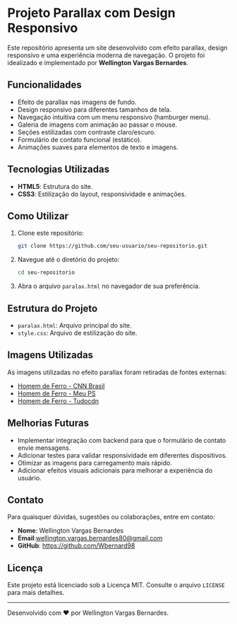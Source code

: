 # Projeto Parallax com Design Responsivo

Este repositório apresenta um site desenvolvido com efeito parallax, design responsivo e uma experiência moderna de navegação.
O projeto foi idealizado e implementado por **Wellington Vargas Bernardes**.

## Funcionalidades
- Efeito de parallax nas imagens de fundo.
- Design responsivo para diferentes tamanhos de tela.
- Navegação intuitiva com um menu responsivo (hamburger menu).
- Galeria de imagens com animação ao passar o mouse.
- Seções estilizadas com contraste claro/escuro.
- Formulário de contato funcional (estático).
- Animações suaves para elementos de texto e imagens.

## Tecnologias Utilizadas
- **HTML5**: Estrutura do site.
- **CSS3**: Estilização do layout, responsividade e animações.

## Como Utilizar
1. Clone este repositório:
   ```bash
   git clone https://github.com/seu-usuario/seu-repositorio.git
   ```
2. Navegue até o diretório do projeto:
   ```bash
   cd seu-repositorio
   ```
3. Abra o arquivo `paralax.html` no navegador de sua preferência.

## Estrutura do Projeto
- `paralax.html`: Arquivo principal do site.
- `style.css`: Arquivo de estilização do site.


## Imagens Utilizadas
As imagens utilizadas no efeito parallax foram retiradas de fontes externas:
- [Homem de Ferro - CNN Brasil](https://www.cnnbrasil.com.br/wp-content/uploads/sites/12/2023/12/robert-downey-jr-homem-de-ferro.jpg?w=1024)
- [Homem de Ferro - Meu PS](https://meups.com.br/wp-content/uploads/2022/09/Homem-de-Ferro-900x503.jpg)
- [Homem de Ferro - Tudocdn](https://t2.tudocdn.net/634163?w=824&h=494)

## Melhorias Futuras
- Implementar integração com backend para que o formulário de contato envie mensagens.
- Adicionar testes para validar responsividade em diferentes dispositivos.
- Otimizar as imagens para carregamento mais rápido.
- Adicionar efeitos visuais adicionais para melhorar a experiência do usuário.

## Contato
Para quaisquer dúvidas, sugestões ou colaborações, entre em contato:
- **Nome**: Wellington Vargas Bernardes
- **Email**:wellington.vargas.bernardes80@gmail.com
- **GitHub**: https://github.com/Wbernard98

## Licença
Este projeto está licenciado sob a Licença MIT. Consulte o arquivo `LICENSE` para mais detalhes.

---
Desenvolvido com ❤ por Wellington Vargas Bernardes.

